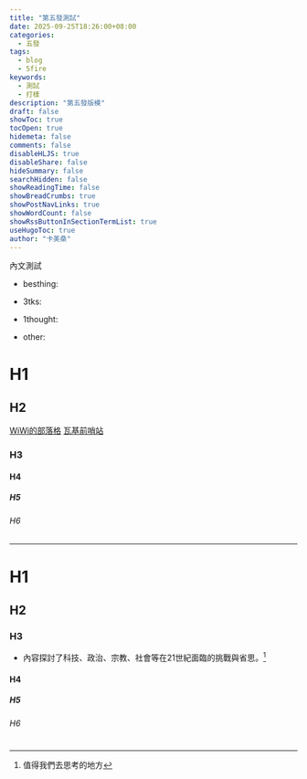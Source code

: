 ```yaml
---
title: "第五發測試"
date: 2025-09-25T18:26:00+08:00
categories:
  - 五發
tags:
  - blog
  - 5fire
keywords:
  - 測試
  - 打樣
description: "第五發版模"
draft: false
showToc: true
tocOpen: true
hidemeta: false
comments: false
disableHLJS: true
disableShare: false
hideSummary: false
searchHidden: false
showReadingTime: false
showBreadCrumbs: true
showPostNavLinks: true
showWordCount: false
showRssButtonInSectionTermList: true
useHugoToc: true
author: "卡美桑"
---
```


內文測試

- besthing:

- 3tks:

- 1thought:

- other:  


# H1
## H2
[WiWi的部落格](https://wiwi.blog/)
[瓦基前哨站](https://readingoutpost.com/)
### H3
#### H4
##### H5
###### H6

---

# H1
## H2
### H3

- 內容探討了科技、政治、宗教、社會等在21世紀面臨的挑戰與省思。[^1]


#### H4
##### H5
###### H6




# 


[^1]: 值得我們去思考的地方
	